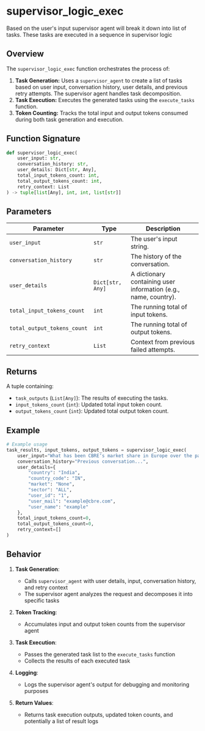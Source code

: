 # supervisor_logic_exec

Based on the user's input supervisor agent will break it down into list of tasks. These tasks are executed in a sequence in supervisor logic

## Overview

The `supervisor_logic_exec` function orchestrates the process of:

1. **Task Generation:** Uses a `supervisor_agent` to create a list of tasks based on user input, conversation history, user details, and previous retry attempts. The supervisor agent handles task decomposition.
2. **Task Execution:** Executes the generated tasks using the `execute_tasks` function.
3. **Token Counting:** Tracks the total input and output tokens consumed during both task generation and execution.

## Function Signature

```python
def supervisor_logic_exec(
    user_input: str,
    conversation_history: str,
    user_details: Dict[str, Any],
    total_input_tokens_count: int,
    total_output_tokens_count: int,
    retry_context: List
) -> tuple[list[Any], int, int, list[str]]
```

## Parameters


| Parameter                   | Type             | Description                                                     |
| ----------------------------- | ------------------ | ----------------------------------------------------------------- |
| `user_input`                | `str`            | The user's input string.                                        |
| `conversation_history`      | `str`            | The history of the conversation.                                |
| `user_details`              | `Dict[str, Any]` | A dictionary containing user information (e.g., name, country). |
| `total_input_tokens_count`  | `int`            | The running total of input tokens.                              |
| `total_output_tokens_count` | `int`            | The running total of output tokens.                             |
| `retry_context`             | `List`           | Context from previous failed attempts.                          |

## Returns

A tuple containing:

- `task_outputs` (`List[Any]`): The results of executing the tasks.
- `input_tokens_count` (`int`): Updated total input token count.
- `output_tokens_count` (`int`): Updated total output token count.

## Example

```python
# Example usage
task_results, input_tokens, output_tokens = supervisor_logic_exec(
    user_input="What has been CBRE’s market share in Europe over the past five years?",
    conversation_history="Previous conversation...",
    user_details={
        "country": "India",
        "country_code": "IN",
        "market": "None",
        "sector": "ALL",
        "user_id": "1",
        "user_mail": "example@cbre.com",
        "user_name": "example"
    },
    total_input_tokens_count=0,
    total_output_tokens_count=0,
    retry_context=[]
)
```

## Behavior

1. **Task Generation**:

   - Calls `supervisor_agent` with user details, input, conversation history, and retry context
   - The supervisor agent analyzes the request and decomposes it into specific tasks
2. **Token Tracking**:

   - Accumulates input and output token counts from the supervisor agent
3. **Task Execution**:

   - Passes the generated task list to the `execute_tasks` function
   - Collects the results of each executed task
4. **Logging**:

   - Logs the supervisor agent's output for debugging and monitoring purposes
5. **Return Values**:

   - Returns task execution outputs, updated token counts, and potentially a list of result logs
